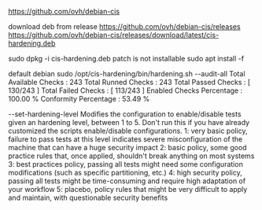   https://github.com/ovh/debian-cis  

download deb from release https://github.com/ovh/debian-cis/releases  
https://github.com/ovh/debian-cis/releases/download/latest/cis-hardening.deb

sudo dpkg -i cis-hardening.deb
patch is not installable
sudo apt install -f

default debian 
sudo /opt/cis-hardening/bin/hardening.sh  --audit-all
 Total Available Checks : 243
         Total Runned Checks : 243
         Total Passed Checks : [ 130/243 ]
         Total Failed Checks : [ 113/243 ]
   Enabled Checks Percentage : 100.00 %
       Conformity Percentage : 53.49 %



  --set-hardening-level <level>
        Modifies the configuration to enable/disable tests given an hardening level,
        between 1 to 5. Don't run this if you have already customized the scripts
        enable/disable configurations.
        1: very basic policy, failure to pass tests at this level indicates severe
            misconfiguration of the machine that can have a huge security impact
        2: basic policy, some good practice rules that, once applied, shouldn't
            break anything on most systems
        3: best practices policy, passing all tests might need some configuration
            modifications (such as specific partitioning, etc.)
        4: high security policy, passing all tests might be time-consuming and
            require high adaptation of your workflow
        5: placebo, policy rules that might be very difficult to apply and maintain,
            with questionable security benefits

            
